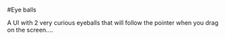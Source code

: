 #Eye balls

A UI with 2 very curious eyeballs that will follow the pointer when you drag on the screen....
